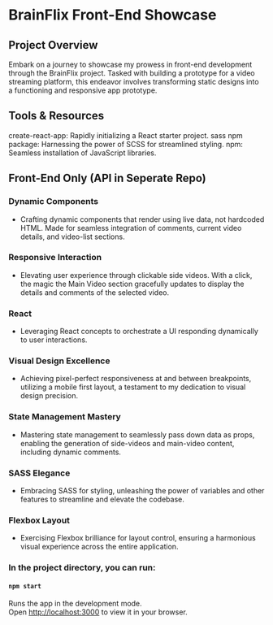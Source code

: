 # BrainFlix Front-End Showcase #

## Project Overview ##

Embark on a journey to showcase my prowess in front-end development through the BrainFlix project. Tasked with building a prototype for a video streaming platform, this endeavor involves transforming static designs into a functioning and responsive app prototype.

## Tools & Resources ##

create-react-app: Rapidly initializing a React starter project.
sass npm package: Harnessing the power of SCSS for streamlined styling.
npm: Seamless installation of JavaScript libraries.

## Front-End Only (API in Seperate Repo) ##

### Dynamic Components ###

* Crafting dynamic components that render using live data, not hardcoded HTML. Made for seamless integration of comments, current video details, and video-list sections.

### Responsive Interaction ###

* Elevating user experience through clickable side videos. With a click, the magic the Main Video section gracefully updates to display the details and comments of the selected video.

### React ###

* Leveraging React concepts to orchestrate a UI responding dynamically to user interactions.

### Visual Design Excellence ###
* Achieving pixel-perfect responsiveness at and between breakpoints, utilizing a mobile first layout, a testament to my dedication to visual design precision.

### State Management Mastery ###

* Mastering state management to seamlessly pass down data as props, enabling the generation of side-videos and main-video content, including dynamic comments.

### SASS Elegance ###

* Embracing SASS for styling, unleashing the power of variables and other features to streamline and elevate the codebase.

### Flexbox Layout ###

* Exercising Flexbox brilliance for layout control, ensuring a harmonious visual experience across the entire application.


### In the project directory, you can run: ###

#### `npm start`

Runs the app in the development mode.\
Open [http://localhost:3000](http://localhost:3000) to view it in your browser.



